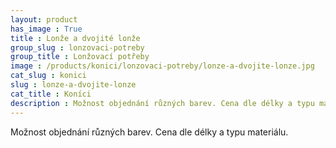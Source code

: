 ```yaml
---
layout: product
has_image : True
title : Lonže a dvojité lonže
group_slug : lonzovaci-potreby
group_title : Lonžovací potřeby
image : /products/konici/lonzovaci-potreby/lonze-a-dvojite-lonze.jpg
cat_slug : konici
slug : lonze-a-dvojite-lonze
cat_title : Koníci
description : Možnost objednání různých barev. Cena dle délky a typu materiálu.
---
```


Možnost objednání různých barev. Cena dle délky a typu materiálu.

